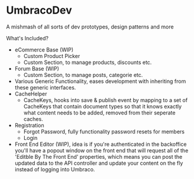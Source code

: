 # UmbracoDev
A mishmash of all sorts of dev prototypes, design patterns and more

What's Included?
- eCommerce Base (WIP)
  - Custom Product Picker
  - Custom Section, to manage products, discounts etc.
- Forum Base (WIP)
  - Custom Section, to manage posts, categorie etc.
- Various Generic Functionality, eases development with inheriting from these generic interfaces.
- CacheHelper
  - CacheKeys, hooks into save & publish event by mapping to a set of CacheKeys that contain document types so that it knows exactly what content needs to be added, removed from their seperate caches.
- Registration
  - Forgot Password, fully functionality password resets for members
  - Login
- Front End Editor (WIP), idea is if you're authenticated in the backoffice you'll have a popout window on the front end that will request all of the 'Editble By The Front End' properties, which means you can post the updated data to the API controller and update your content on the fly instead of logging into Umbraco.
